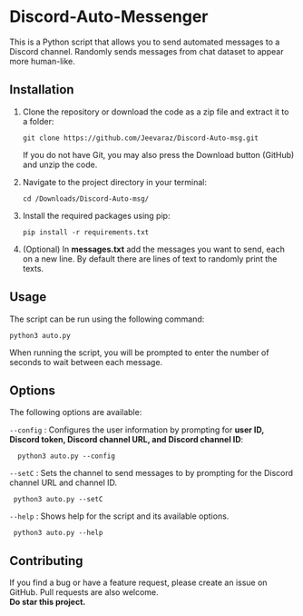# Discord-Auto-Messenger  

This is a Python script that allows you to send automated messages to a Discord channel. Randomly sends messages from chat dataset to appear more human-like.  


## Installation

 1. Clone the repository or download the code as a zip file and extract it to a folder:  
 
     ```
     git clone https://github.com/Jeevaraz/Discord-Auto-msg.git
     ```
     
     If you do not have Git, you may also press the Download button (GitHub) and unzip the code.  


 2. Navigate to the project directory in your terminal:  
 
     ```
     cd /Downloads/Discord-Auto-msg/
     ```
 
 3. Install the required packages using pip:  
 
    ```
    pip install -r requirements.txt
    ```
 
 4. (Optional) In **messages.txt** add the messages you want to send, each on a new line. By default there are lines of text to randomly print the texts.    
 
## Usage
 
   The script can be run using the following command:  

    python3 auto.py
    
 When running the script, you will be prompted to enter the number of seconds to wait between each message.  
 
 
## Options
   The following options are available:

`--config` : Configures the user information by prompting for **user ID, Discord token, Discord channel URL, and Discord channel ID**:    

```
  python3 auto.py --config
```

 `--setC` : Sets the channel to send messages to by prompting for the Discord channel URL and channel ID.    
 
 ```
  python3 auto.py --setC
 ```
 
 `--help` : Shows help for the script and its available options.
 
 ```
  python3 auto.py --help
```
 
## Contributing
  If you find a bug or have a feature request, please create an issue on GitHub. Pull requests are also welcome.  
  **Do star this project.**


